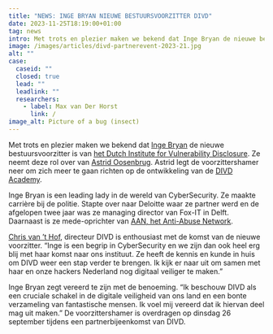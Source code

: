```yaml
---
title: "NEWS: INGE BRYAN NIEUWE BESTUURSVOORZITTER DIVD"
date: 2023-11-25T18:19:00+01:00
tag: news
intro: Met trots en plezier maken we bekend dat Inge Bryan de nieuwe bestuursvoorzitter is van het Dutch Institute for Vulnerability Disclosure. Ze neemt deze rol over van Astrid Oosenbrug. Astrid legt de voorzittershamer neer om zich meer te gaan richten op de ontwikkeling van de DIVD Academy.
image: /images/articles/divd-partnerevent-2023-21.jpg
alt: ""
case:
  caseid: ""
  closed: true
  lead: ""
  leadlink: ""
  researchers:
    - label: Max van Der Horst
      link: /
image_alt: Picture of a bug (insect)
---
```

Met trots en plezier maken we bekend dat [Inge Bryan](https://www.linkedin.com/in/inge-bryan/) de nieuwe bestuursvoorzitter is van [het Dutch Institute for Vulnerability Disclosure](https://www.divd.nl/). Ze neemt deze rol over van [Astrid Oosenbrug](https://www.linkedin.com/in/astridoosenbrug/). Astrid legt de voorzittershamer neer om zich meer te gaan richten op de ontwikkeling van de [DIVD Academy](https://divd.academy/).

Inge Bryan is een leading lady in de wereld van CyberSecurity. Ze maakte carrière bij de politie. Stapte over naar Deloitte waar ze partner werd en de afgelopen twee jaar was ze managing director van Fox-IT in Delft. Daarnaast is ze mede-oprichter van [AAN, het Anti-Abuse Network](https://www.abuse.nl/).

[Chris van ’t Hof](https://www.linkedin.com/in/chris-van-t-hof-312609/), directeur DIVD is enthousiast met de komst van de nieuwe voorzitter. “Inge is een begrip in CyberSecurity en we zijn dan ook heel erg blij met haar komst naar ons instituut. Ze heeft de kennis en kunde in huis om DIVD weer een stap verder te brengen. Ik kijk er naar uit om samen met haar en onze hackers Nederland nog digitaal veiliger te maken.”

Inge Bryan zegt vereerd te zijn met de benoeming. “Ik beschouw DIVD als een cruciale schakel in de digitale veiligheid van ons land en een bonte verzameling van fantastische mensen. Ik voel mij vereerd dat ik hiervan deel mag uit maken.” De voorzittershamer is overdragen op dinsdag 26 september tijdens een partnerbijeenkomst van DIVD.
